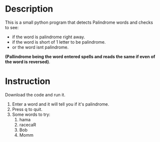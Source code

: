 # Description
This is a small python program that detects Palindrome words and checks to see:
- if the word is palindrome right away.
- if the word is short of 1 letter to be palindrome.
- or the word isnt palindrome.
  
**(Pallindrome being the word entered spells and reads the same if even of the word is reversed)**.

# Instruction
Download the code and run it.
1. Enter a word and it will tell you if it's palindrome.
2. Press q to quit.
3. Some words to try:
   1. hama
   2. racecaR
   3. Bob
   4. Momm
